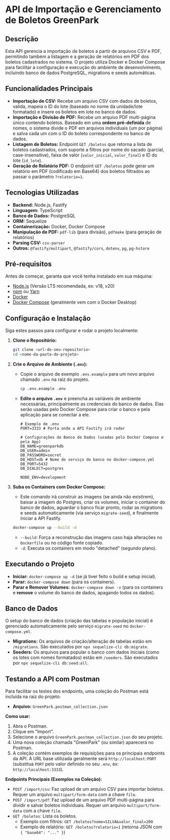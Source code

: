 # API de Importação e Gerenciamento de Boletos GreenPark

## Descrição

Esta API gerencia a importação de boletos a partir de arquivos CSV e PDF, permitindo também a listagem e a geração de relatórios em PDF dos boletos cadastrados no sistema. O projeto utiliza Docker e Docker Compose para facilitar a configuração e execução do ambiente de desenvolvimento, incluindo banco de dados PostgreSQL, migrations e seeds automáticas.

## Funcionalidades Principais

* **Importação de CSV:** Recebe um arquivo CSV com dados de boletos, valida, mapeia o ID do lote (baseado no nome da unidade/lote formatado) e insere os boletos em lote no banco de dados.
* **Importação e Divisão de PDF:** Recebe um arquivo PDF multi-página único contendo boletos. Baseado em uma **ordem pré-definida** de nomes, o sistema divide o PDF em arquivos individuais (um por página) e salva cada um com o ID do boleto correspondente no banco de dados.
* **Listagem de Boletos:** Endpoint `GET /boletos` que retorna a lista de boletos cadastrados, com suporte a filtros por nome do sacado (parcial, case-insensitive), faixa de valor (`valor_inicial`, `valor_final`) e ID do lote (`id_lote`).
* **Geração de Relatório PDF:** O endpoint `GET /boletos` pode gerar um relatório em PDF (codificado em Base64) dos boletos filtrados ao passar o parâmetro `?relatorio=1`.

## Tecnologias Utilizadas

* **Backend:** Node.js, Fastify
* **Linguagem:** TypeScript
* **Banco de Dados:** PostgreSQL
* **ORM:** Sequelize
* **Containerização:** Docker, Docker Compose
* **Manipulação de PDF:** `pdf-lib` (para divisão), `pdfmake` (para geração de relatórios)
* **Parsing CSV:** `csv-parser`
* **Outros:** `@fastify/multipart`, `@fastify/cors`, `dotenv`, `pg`, `pg-hstore`

## Pré-requisitos

Antes de começar, garanta que você tenha instalado em sua máquina:

* [Node.js](https://nodejs.org/) (Versão LTS recomendada, ex: v18, v20)
* [npm](https://www.npmjs.com/) ou [Yarn](https://yarnpkg.com/)
* [Docker](https://www.docker.com/products/docker-desktop/)
* [Docker Compose](https://docs.docker.com/compose/install/) (geralmente vem com o Docker Desktop)

## Configuração e Instalação

Siga estes passos para configurar e rodar o projeto localmente:

1.  **Clone o Repositório:**
    ```bash
    git clone <url-do-seu-repositorio>
    cd <nome-da-pasta-do-projeto>
    ```

2.  **Crie o Arquivo de Ambiente (`.env`):**
    * Copie o arquivo de exemplo `.env.example` para um novo arquivo chamado `.env` na raiz do projeto.
        ```bash
        cp .env.example .env
        ```
    * **Edite o arquivo `.env`** e preencha as variáveis de ambiente necessárias, principalmente as credenciais do banco de dados. Elas serão usadas pelo Docker Compose para criar o banco e pela aplicação para se conectar a ele.
        ```dotenv
        # Exemplo de .env
        PORT=3333 # Porta onde a API Fastify irá rodar

        # Configurações do Banco de Dados (usadas pelo Docker Compose e pela App)
        DB_NAME=greenparkdb
        DB_USER=admin
        DB_PASSWORD=secret
        DB_HOST=db # Nome do serviço do banco no docker-compose.yml
        DB_PORT=5432
        DB_DIALECT=postgres

        NODE_ENV=development
        ```

3.  **Suba os Containers com Docker Compose:**
    * Este comando irá construir as imagens (se ainda não existirem), baixar a imagem do Postgres, criar os volumes, iniciar o container do banco de dados, aguardar o banco ficar pronto, rodar as migrations e seeds automaticamente (via serviço `migrate-seed`), e finalmente iniciar a API Fastify.
    ```bash
    docker-compose up --build -d
    ```
    * `--build`: Força a reconstrução das imagens caso haja alterações no `Dockerfile` ou no código fonte copiado.
    * `-d`: Executa os containers em modo "detached" (segundo plano).

## Executando o Projeto

* **Iniciar:** `docker-compose up -d` (se já tiver feito o build e setup inicial).
* **Parar:** `docker-compose down` (para os containers).
* **Parar e Remover Volumes:** `docker-compose down -v` (para os containers e **remove** o volume do banco de dados, apagando todos os dados).

## Banco de Dados

O setup do banco de dados (criação das tabelas e população inicial) é gerenciado automaticamente pelo serviço `migrate-seed` no `docker-compose.yml`.

* **Migrations:** Os arquivos de criação/alteração de tabelas estão em `/migrations`. São executados por `npx sequelize-cli db:migrate`.
* **Seeders:** Os arquivos para popular o banco com dados iniciais (como os lotes com nomes formatados) estão em `/seeders`. São executados por `npx sequelize-cli db:seed:all`.

## Testando a API com Postman

Para facilitar os testes dos endpoints, uma coleção do Postman está incluída na raiz do projeto:

* **Arquivo:** `GreenPark.postman_collection.json`

**Como usar:**

1.  Abra o Postman.
2.  Clique em "Import".
3.  Selecione o arquivo `GreenPark.postman_collection.json` do seu projeto.
4.  Uma nova coleção chamada "GreenPark" (ou similar) aparecerá no Postman.
5.  A coleção contém exemplos de requisições para os principais endpoints da API. A URL base utilizada geralmente será `http://localhost:PORT` (substitua `PORT` pelo valor definido no seu `.env`, ex: `http://localhost:3333`).

**Endpoints Principais (Exemplos na Coleção):**

* `POST /import/csv`: Faz upload de um arquivo CSV para importar boletos. Requer um arquivo `multipart/form-data` com a chave `file`.
* `POST /import/pdf`: Faz upload de um arquivo PDF multi-página para dividir e salvar boletos individuais. Requer um arquivo `multipart/form-data` com a chave `file`.
* `GET /boletos`: Lista os boletos.
    * Exemplo com filtros: `GET /boletos?nome=SILVA&valor_final=200`
    * Exemplo de relatório: `GET /boletos?relatorio=1` (retorna JSON com `{ "base64": "..." }`)
